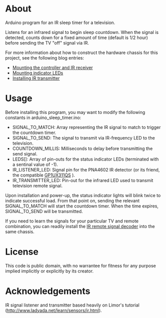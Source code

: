 # About

Arduino program for an IR sleep timer for a television.

Listens for an infrared signal to begin sleep countdown. When the signal
is detected, counts down for a fixed amount of time (default is 1/2 hour)
before sending the TV "off" signal via IR.

For more information about how to construct the hardware chassis for this
project, see the following blog entries:
*   [Mounting the controller and IR receiver](http://fixermark.blogspot.com/2013/05/return-of-arduino-part-1-mounting.html)
*   [Mounting indicator LEDs](http://fixermark.blogspot.com/2013/05/return-of-arduino-part-2-status.html)
*   [Installing IR transmitter](http://fixermark.blogspot.com/2013/05/return-of-arduino-part-3-mount.html)

# Usage

Before installing this program, you may want to modify the following constants in
arduino_sleep_timer.ino:

*   SIGNAL_TO_MATCH: Array representing the IR signal to match to trigger the
    countdown timer.
*   SIGNAL_TO_SEND: The signal to transmit via IR-frequency LED to the
    television.
*   COUNTDOWN_MILLIS: Milliseconds to delay before transmitting the send signal.
*   LEDS[]: Array of pin-outs for the status indicator LEDs (terminated with
    a sentinal value of -1).
*   IR_LISTENER_LED: Signal pin for the PNA4602 IR detector (or its friend,
    the compatible [GP1UX311QS](http://www.adafruit.com/products/157) ).
*   IR_TRANSMITTER_LED: Pin-out for the infrared LED used to transmit
    television remote signal.

Upon installation and power-up, the status indicator lights will blink twice to indicate successful load.
From that point on, sending the relevant SIGNAL_TO_MATCH will start the countdown timer. When the time
expires, SIGNAL_TO_SEND will be transmitted.

If you need to learn the signals for your particular TV and remote combination,
you can readily install the [IR remote signal decoder](https://github.com/fixermark/arduino_remote_signal_decoder)
into the same chassis.

# License

This code is public domain, with no warrantee for fitness for any purpose implied implicitly
or explicitly by its creator.

# Acknowledgements
IR signal listener and transmitter based heavily on Limor's tutorial
(http://www.ladyada.net/learn/sensors/ir.html).

